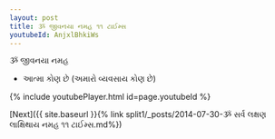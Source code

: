 ```yaml
---
layout: post
title: ૐ જીવનયા નમહ ૧૧ ટાઈમ્સ
youtubeId: AnjxlBhkiWs
---
```

 
 
 ૐ જીવનયા નમહ  
 
 -  આત્મા કોણ છે (અમારો વ્યવસાય કોણ છે) 
 
  
 
  
 
 
 
 
 
 


{% include youtubePlayer.html id=page.youtubeId %}
 
[Next]({{ site.baseurl }}{% link  split1/_posts/2014-07-30-ૐ સર્વ લક્ષણ લાક્ષિથાય નમહ ૧૧ ટાઈમ્સ.md%})
 
